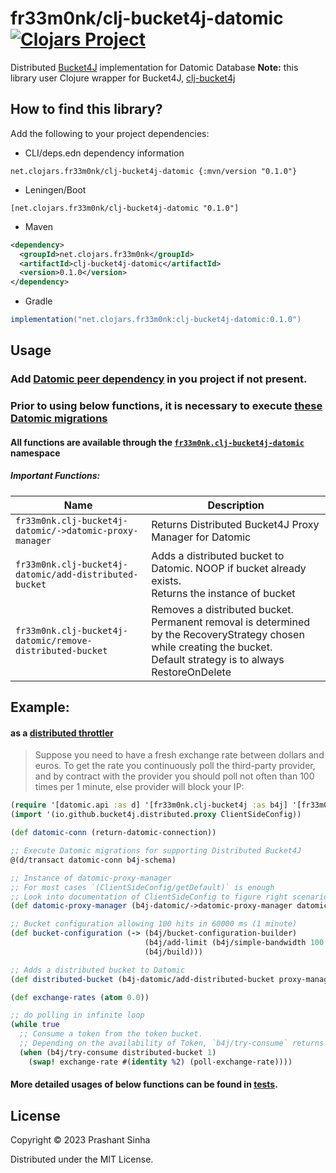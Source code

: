 # fr33m0nk/clj-bucket4j-datomic [![Clojars Project](https://img.shields.io/clojars/v/net.clojars.fr33m0nk/clj-bucket4j-datomic.svg)](https://clojars.org/net.clojars.fr33m0nk/clj-bucket4j-datomic)

Distributed [Bucket4J](https://github.com/bucket4j/bucket4j) implementation for Datomic Database
**Note:** this library user Clojure wrapper for Bucket4J, [clj-bucket4j](https://github.com/fr33m0nk/clj-bucket4j)

## How to find this library?

Add the following to your project dependencies:

- CLI/deps.edn dependency information
```
net.clojars.fr33m0nk/clj-bucket4j-datomic {:mvn/version "0.1.0"}
```
- Leningen/Boot
```
[net.clojars.fr33m0nk/clj-bucket4j-datomic "0.1.0"]
```
- Maven
```xml
<dependency>
  <groupId>net.clojars.fr33m0nk</groupId>
  <artifactId>clj-bucket4j-datomic</artifactId>
  <version>0.1.0</version>
</dependency>
```
- Gradle
```groovy
implementation("net.clojars.fr33m0nk:clj-bucket4j-datomic:0.1.0")
```
## Usage

### Add [Datomic peer dependency](https://mvnrepository.com/artifact/com.datomic/peer) in you project if not present.

### **Prior to using below functions, it is necessary to execute [these Datomic migrations](https://github.com/fr33m0nk/clj-bucket4j-datomic/blob/master/src/fr33m0nk/datomic_schema.clj)**

#### All functions are available through the [`fr33m0nk.clj-bucket4j-datomic`](https://github.com/fr33m0nk/clj-bucket4j-datomic/blob/master/src/fr33m0nk/clj_bucket4j_datomic.clj) namespace

##### Important Functions:

| Name                                                      | Description                                                                                                                                                                      |
|-----------------------------------------------------------|----------------------------------------------------------------------------------------------------------------------------------------------------------------------------------|
| `fr33m0nk.clj-bucket4j-datomic/->datomic-proxy-manager`   | Returns Distributed Bucket4J Proxy Manager for Datomic                                                                                                                           |
| `fr33m0nk.clj-bucket4j-datomic/add-distributed-bucket`    | Adds a distributed bucket to Datomic. NOOP if bucket already exists.<br/> Returns the instance of bucket                                                                         |
| `fr33m0nk.clj-bucket4j-datomic/remove-distributed-bucket` | Removes a distributed bucket. <br/> Permanent removal is determined by the RecoveryStrategy chosen while creating the bucket.<br/> Default strategy is to always RestoreOnDelete |

## Example:
#### as a [distributed throttler](https://bucket4j.com/8.3.0/toc.html#using-bucket-as-throttler)
> Suppose you need to have a fresh exchange rate between dollars and euros. To get the rate you continuously poll the third-party provider, and by contract with the provider you should poll not often than 100 times per 1 minute, else provider will block your IP:
```clojure
(require '[datomic.api :as d] '[fr33m0nk.clj-bucket4j :as b4j] '[fr33m0nk.datomic-schema :refer [b4j-schema]] '[fr33m0nk.clj-bucket4j-datomic :as b4j-datomic])
(import '(io.github.bucket4j.distributed.proxy ClientSideConfig))

(def datomic-conn (return-datomic-connection))

;; Execute Datomic migrations for supporting Distributed Bucket4J
@(d/transact datomic-conn b4j-schema)

;; Instance of datomic-proxy-manager
;; For most cases `(ClientSideConfig/getDefault)` is enough
;; Look into documentation of ClientSideConfig to figure right scenarios to customize it
(def datomic-proxy-manager (b4j-datomic/->datomic-proxy-manager datomic-conn (ClientSideConfig/getDefault)))

;; Bucket configuration allowing 100 hits in 60000 ms (1 minute)
(def bucket-configuration (-> (b4j/bucket-configuration-builder)
                              (b4j/add-limit (b4j/simple-bandwidth 100 60000))
                              (b4j/build)))

;; Adds a distributed bucket to Datomic
(def distributed-bucket (b4j-datomic/add-distributed-bucket proxy-manager "test-bucket-1" bucket-configuration))

(def exchange-rates (atom 0.0))

;; do polling in infinite loop
(while true
  ;; Consume a token from the token bucket.
  ;; Depending on the availability of Token, `b4j/try-consume` returns true or false.
  (when (b4j/try-consume distributed-bucket 1)
    (swap! exchange-rate #(identity %2) (poll-exchange-rate))))

```

#### More detailed usages of below functions can be found in [tests](https://github.com/fr33m0nk/clj-bucket4j-datomic/blob/master/test/fr33m0nk/clj_bucket4j_datomic_test.clj).

## License

Copyright © 2023 Prashant Sinha

Distributed under the MIT License.
